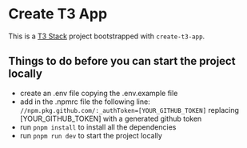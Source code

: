 # Create T3 App

This is a [T3 Stack](https://create.t3.gg/) project bootstrapped with `create-t3-app`.

## Things to do before you can start the project locally
- create an .env file copying the .env.example file
- add in the .npmrc file the following line: `//npm.pkg.github.com/:_authToken=[YOUR_GITHUB_TOKEN]` replacing [YOUR_GITHUB_TOKEN] with a generated github token
- run `pnpm install` to install all the dependencies
- run `pnpm run dev` to start the project locally
